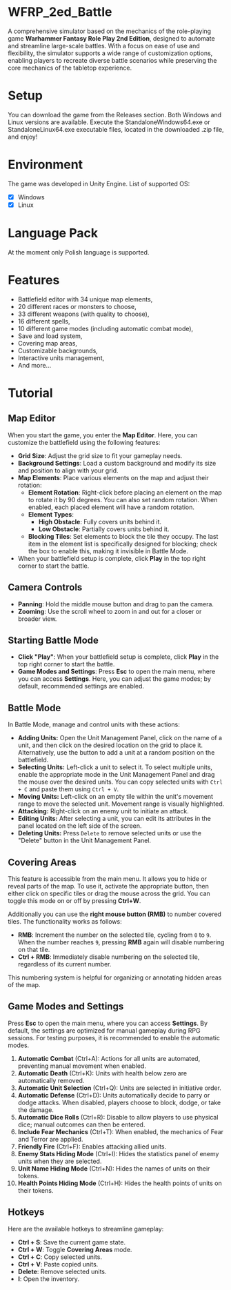 # WFRP_2ed_Battle

A comprehensive simulator based on the mechanics of the role-playing game **Warhammer Fantasy Role Play 2nd Edition**, designed to automate and streamline large-scale battles.
With a focus on ease of use and flexibility, the simulator supports a wide range of customization options, enabling players to recreate diverse battle scenarios while preserving the core mechanics of the tabletop experience.

# Setup

You can download the game from the Releases section. Both Windows and Linux versions are available.
Execute the StandaloneWindows64.exe or StandaloneLinux64.exe executable files, located in the downloaded .zip file, and enjoy!

# Environment

The game was developed in Unity Engine. List of supported OS:

- [x] Windows
- [x] Linux

# Language Pack

At the moment only Polish language is supported.

# Features

- Battlefield editor with 34 unique map elements,
- 20 different races or monsters to choose,
- 33 different weapons (with quality to choose),
- 16 different spells,
- 10 different game modes (including automatic combat mode),
- Save and load system,
- Covering map areas,
- Customizable backgrounds,
- Interactive units management,
- And more...

# Tutorial

## Map Editor

When you start the game, you enter the **Map Editor**. Here, you can customize the battlefield using the following features:

- **Grid Size**: Adjust the grid size to fit your gameplay needs.
- **Background Settings**: Load a custom background and modify its size and position to align with your grid.
- **Map Elements**: Place various elements on the map and adjust their rotation:
  - **Element Rotation**: Right-click before placing an element on the map to rotate it by 90 degrees. You can also set random rotation. When enabled, each placed element will have a random rotation.
  - **Element Types**:
    - **High Obstacle**: Fully covers units behind it.
    - **Low Obstacle**: Partially covers units behind it.
  - **Blocking Tiles**: Set elements to block the tile they occupy. The last item in the element list is specifically designed for blocking; check the box to enable this, making it invisible in Battle Mode.
- When your battlefield setup is complete, click **Play** in the top right corner to start the battle.

## Camera Controls

- **Panning**: Hold the middle mouse button and drag to pan the camera.
- **Zooming**: Use the scroll wheel to zoom in and out for a closer or broader view.

## Starting Battle Mode

- **Click "Play"**: When your battlefield setup is complete, click **Play** in the top right corner to start the battle.
- **Game Modes and Settings**: Press **Esc** to open the main menu, where you can access **Settings**. Here, you can adjust the game modes; by default, recommended settings are enabled.

## Battle Mode

In Battle Mode, manage and control units with these actions:

- **Adding Units:** Open the Unit Management Panel, click on the name of a unit, and then click on the desired location on the grid to place it. Alternatively, use the button to add a unit at a random position on the battlefield.
- **Selecting Units:** Left-click a unit to select it. To select multiple units, enable the appropriate mode in the Unit Management Panel and drag the mouse over the desired units. You can copy selected units with `Ctrl + C` and paste them using `Ctrl + V`.
- **Moving Units:** Left-click on an empty tile within the unit's movement range to move the selected unit. Movement range is visually highlighted.
- **Attacking:** Right-click on an enemy unit to initiate an attack.
- **Editing Units:** After selecting a unit, you can edit its attributes in the panel located on the left side of the screen.
- **Deleting Units:** Press `Delete` to remove selected units or use the "Delete" button in the Unit Management Panel.

## Covering Areas

This feature is accessible from the main menu. It allows you to hide or reveal parts of the map. To use it, activate the appropriate button, then either click on specific tiles or drag the mouse across the grid. You can toggle this mode on or off by pressing **Ctrl+W**.

Additionally you can use the **right mouse button (RMB)** to number covered tiles. The functionality works as follows:

- **RMB**: Increment the number on the selected tile, cycling from `0` to `9`. When the number reaches `9`, pressing **RMB** again will disable numbering on that tile.
- **Ctrl + RMB**: Immediately disable numbering on the selected tile, regardless of its current number.

This numbering system is helpful for organizing or annotating hidden areas of the map.

## Game Modes and Settings

Press **Esc** to open the main menu, where you can access **Settings**. By default, the settings are optimized for manual gameplay during RPG sessions. For testing purposes, it is recommended to enable the automatic modes.

1. **Automatic Combat** (Ctrl+A): Actions for all units are automated, preventing manual movement when enabled.
2. **Automatic Death** (Ctrl+K): Units with health below zero are automatically removed.
3. **Automatic Unit Selection** (Ctrl+Q): Units are selected in initiative order.
4. **Automatic Defense** (Ctrl+D): Units automatically decide to parry or dodge attacks. When disabled, players choose to block, dodge, or take the damage.
5. **Automatic Dice Rolls** (Ctrl+R): Disable to allow players to use physical dice; manual outcomes can then be entered.
6. **Include Fear Mechanics** (Ctrl+T): When enabled, the mechanics of Fear and Terror are applied.
7. **Friendly Fire** (Ctrl+F): Enables attacking allied units.
8. **Enemy Stats Hiding Mode** (Ctrl+I): Hides the statistics panel of enemy units when they are selected.
9. **Unit Name Hiding Mode** (Ctrl+N): Hides the names of units on their tokens.
10. **Health Points Hiding Mode** (Ctrl+H): Hides the health points of units on their tokens.

## Hotkeys  

Here are the available hotkeys to streamline gameplay:  

- **Ctrl + S**: Save the current game state.  
- **Ctrl + W**: Toggle **Covering Areas** mode.  
- **Ctrl + C**: Copy selected units.  
- **Ctrl + V**: Paste copied units.  
- **Delete**: Remove selected units.  
- **I**: Open the inventory.  